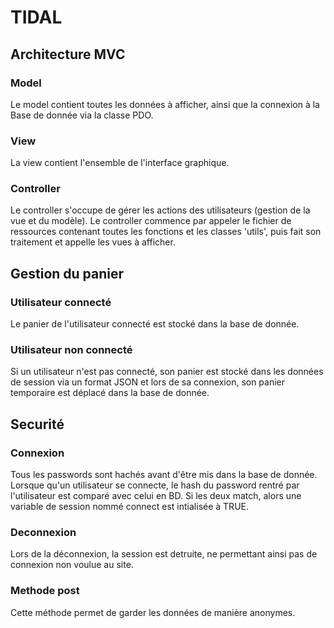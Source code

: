 # TIDAL

## Architecture MVC
### Model
Le model contient toutes les données à afficher, ainsi que la connexion à la Base de donnée via la classe PDO.

### View
La view contient l'ensemble de l'interface graphique.

### Controller
Le controller s'occupe de gérer les actions des utilisateurs (gestion de la vue et du modèle).
Le controller commence par appeler le fichier de ressources contenant toutes les fonctions et les classes 'utils', puis fait son traitement et appelle les vues à afficher.

## Gestion du panier
### Utilisateur connecté
Le panier de l'utilisateur connecté est stocké dans la base de donnée.

### Utilisateur non connecté
Si un utilisateur n'est pas connecté, son panier est stocké dans les données de session via un format JSON et lors de sa connexion, son panier temporaire est déplacé dans la base de donnée.

## Securité
### Connexion
Tous les passwords sont hachés avant d'être mis dans la base de donnée. Lorsque qu'un utilisateur se connecte, le hash du password rentré par l'utilisateur est comparé avec celui en BD. Si les deux match, alors une variable de session nommé connect est intialisée à TRUE.

### Deconnexion
Lors de la déconnexion, la session est detruite, ne permettant ainsi pas de connexion non voulue au site.

### Methode post
Cette méthode permet de garder les données de manière anonymes.
